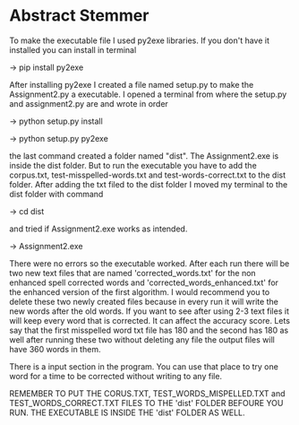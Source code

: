 # Abstract Stemmer

To make the executable file I used py2exe libraries. If you don't have it installed you can install in terminal

-> pip install py2exe 

After installing py2exe I created a file named setup.py to make the Assignment2.py a executable. I opened a terminal from where the setup.py and assignment2.py are and wrote in order

-> python setup.py install

-> python setup.py py2exe 

the last command created a folder named "dist". The Assignment2.exe is inside the dist folder. But to run the executable you have to add the corpus.txt, test-misspelled-words.txt and test-words-correct.txt to the dist folder. After adding the txt filed to the dist folder I moved my terminal to the dist folder with command

-> cd dist 

and tried if Assignment2.exe works as intended. 

-> Assignment2.exe

There were no errors so the executable worked. After each run there will be two new text files that are named 'corrected_words.txt' for the non enhanced spell corrected words and 'corrected_words_enhanced.txt' for the enhanced version of the first algorithm. I would recommend you to delete these two newly created files because in every run it will write the new words after the old words. If you want to see after using 2-3 text files it will keep every word that is corrected. It can affect the accuracy score. Lets say that the first misspelled word txt file has 180 and the second has 180 as well after running these two without deleting any file the output files will have 360 words in them. 

There is a input section in the program. You can use that place to try one word for a time to be corrected without writing to any file.

REMEMBER TO PUT THE CORUS.TXT, TEST_WORDS_MISPELLED.TXT and TEST_WORDS_CORRECT.TXT FILES TO THE 'dist' FOLDER BEFOURE YOU RUN. THE EXECUTABLE IS INSIDE THE 'dist' FOLDER AS WELL.
